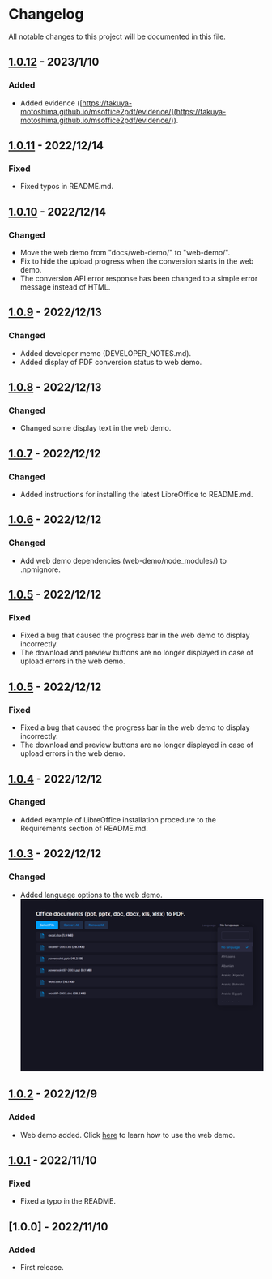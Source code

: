 # Changelog
All notable changes to this project will be documented in this file.

## [1.0.12] - 2023/1/10
### Added
- Added evidence ([https://takuya-motoshima.github.io/msoffice2pdf/evidence/](https://takuya-motoshima.github.io/msoffice2pdf/evidence/)).

## [1.0.11] - 2022/12/14
### Fixed
- Fixed typos in README.md.

## [1.0.10] - 2022/12/14
### Changed
- Move the web demo from &quot;docs/web-demo/&quot; to &quot;web-demo/&quot;.
- Fix to hide the upload progress when the conversion starts in the web demo.
- The conversion API error response has been changed to a simple error message instead of HTML.

## [1.0.9] - 2022/12/13
### Changed
- Added developer memo (DEVELOPER_NOTES.md).
- Added display of PDF conversion status to web demo.

## [1.0.8] - 2022/12/13
### Changed
- Changed some display text in the web demo.

## [1.0.7] - 2022/12/12
### Changed
- Added instructions for installing the latest LibreOffice to README.md.

## [1.0.6] - 2022/12/12
### Changed
- Add web demo dependencies (web-demo/node_modules/) to .npmignore.

## [1.0.5] - 2022/12/12
### Fixed
- Fixed a bug that caused the progress bar in the web demo to display incorrectly.
- The download and preview buttons are no longer displayed in case of upload errors in the web demo.

## [1.0.5] - 2022/12/12
### Fixed
- Fixed a bug that caused the progress bar in the web demo to display incorrectly.
- The download and preview buttons are no longer displayed in case of upload errors in the web demo.

## [1.0.4] - 2022/12/12
### Changed
- Added example of LibreOffice installation procedure to the Requirements section of README.md.

## [1.0.3] - 2022/12/12
### Changed
- Added language options to the web demo.  
    ![select-language-option.png](web-demo/screencaps/select-language-option.png)

## [1.0.2] - 2022/12/9
### Added
- Web demo added.
    Click [here](web-demo/README.md) to learn how to use the web demo.

## [1.0.1] - 2022/11/10
### Fixed
- Fixed a typo in the README.

## [1.0.0] - 2022/11/10
### Added
- First release.

[1.0.1]: https://github.com/takuya-motoshima/msoffice2pdf/compare/v1.0.0...v1.0.1
[1.0.2]: https://github.com/takuya-motoshima/msoffice2pdf/compare/v1.0.1...v1.0.2
[1.0.3]: https://github.com/takuya-motoshima/msoffice2pdf/compare/v1.0.2...v1.0.3
[1.0.4]: https://github.com/takuya-motoshima/msoffice2pdf/compare/v1.0.3...v1.0.4
[1.0.5]: https://github.com/takuya-motoshima/msoffice2pdf/compare/v1.0.4...v1.0.5
[1.0.6]: https://github.com/takuya-motoshima/msoffice2pdf/compare/v1.0.5...v1.0.6
[1.0.7]: https://github.com/takuya-motoshima/msoffice2pdf/compare/v1.0.6...v1.0.7
[1.0.8]: https://github.com/takuya-motoshima/msoffice2pdf/compare/v1.0.7...v1.0.8
[1.0.9]: https://github.com/takuya-motoshima/msoffice2pdf/compare/v1.0.8...v1.0.9
[1.0.10]: https://github.com/takuya-motoshima/msoffice2pdf/compare/v1.0.9...v1.0.10
[1.0.11]: https://github.com/takuya-motoshima/msoffice2pdf/compare/v1.0.10...v1.0.11
[1.0.12]: https://github.com/takuya-motoshima/msoffice2pdf/compare/v1.0.11...v1.0.12